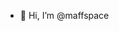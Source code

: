 - 👋 Hi, I’m @maffspace


<!---
maffspace/maffspace is a ✨ special ✨ repository because its `README.md` (this file) appears on your GitHub profile.
You can click the Preview link to take a look at your changes.
--->
